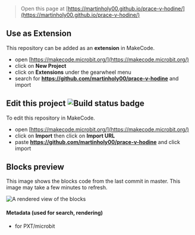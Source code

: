 
> Open this page at [https://martinholy00.github.io/prace-v-hodine/](https://martinholy00.github.io/prace-v-hodine/)

## Use as Extension

This repository can be added as an **extension** in MakeCode.

* open [https://makecode.microbit.org/](https://makecode.microbit.org/)
* click on **New Project**
* click on **Extensions** under the gearwheel menu
* search for **https://github.com/martinholy00/prace-v-hodine** and import

## Edit this project ![Build status badge](https://github.com/martinholy00/prace-v-hodine/workflows/MakeCode/badge.svg)

To edit this repository in MakeCode.

* open [https://makecode.microbit.org/](https://makecode.microbit.org/)
* click on **Import** then click on **Import URL**
* paste **https://github.com/martinholy00/prace-v-hodine** and click import

## Blocks preview

This image shows the blocks code from the last commit in master.
This image may take a few minutes to refresh.

![A rendered view of the blocks](https://github.com/martinholy00/prace-v-hodine/raw/master/.github/makecode/blocks.png)

#### Metadata (used for search, rendering)

* for PXT/microbit
<script src="https://makecode.com/gh-pages-embed.js"></script><script>makeCodeRender("{{ site.makecode.home_url }}", "{{ site.github.owner_name }}/{{ site.github.repository_name }}");</script>
